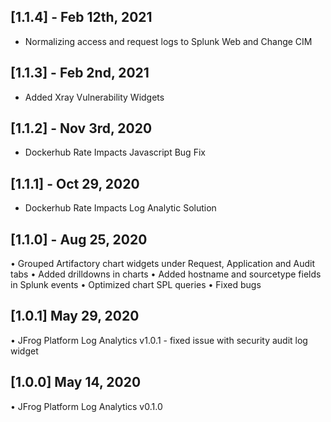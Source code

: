 ## [1.1.4] - Feb 12th, 2021
* Normalizing access and request logs to Splunk Web and Change CIM

## [1.1.3] - Feb 2nd, 2021
* Added Xray Vulnerability Widgets

## [1.1.2] - Nov 3rd, 2020
* Dockerhub Rate Impacts Javascript Bug Fix

## [1.1.1] - Oct 29, 2020
* Dockerhub Rate Impacts Log Analytic Solution

## [1.1.0] - Aug 25, 2020
• Grouped Artifactory chart widgets under Request, Application and Audit tabs
• Added drilldowns in charts
• Added hostname and sourcetype fields in Splunk events
• Optimized chart SPL queries
• Fixed bugs

## [1.0.1] May 29, 2020
• JFrog Platform Log Analytics v1.0.1 - fixed issue with security audit log widget

## [1.0.0] May 14, 2020
• JFrog Platform Log Analytics v0.1.0